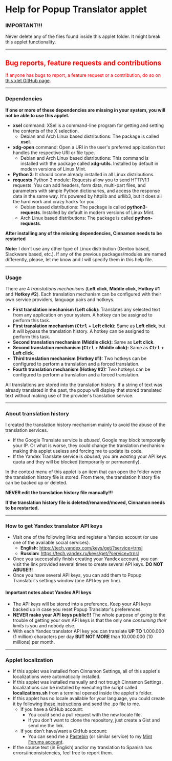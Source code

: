 ﻿
# Help for Popup Translator applet

### IMPORTANT!!!
Never delete any of the files found inside this applet folder. It might break this applet functionality.

***

<h2 style="color:red;">Bug reports, feature requests and contributions</h2>
<span style="color:red;">
If anyone has bugs to report, a feature request or a contribution, do so on <a href="https://github.com/Odyseus/CinnamonTools">this xlet GitHub page</a>.
</span>

***

### Dependencies

**If one or more of these dependencies are missing in your system, you will not be able to use this applet.**

- **xsel** command: XSel is a command-line program for getting and setting the contents of the X selection.
    - Debian and Arch Linux based distributions: The package is called **xsel**.
- **xdg-open** command: Open a URI in the user's preferred application that handles the respective URI or file type.
    - Debian and Arch Linux based distributions: This command is installed with the package called **xdg-utils**. Installed by default in modern versions of Linux Mint.
- **Python 3**: It should come already installed in all Linux distributions.
- **requests** Python 3 module: Requests allow you to send HTTP/1.1 requests. You can add headers, form data, multi-part files, and parameters with simple Python dictionaries, and access the response data in the same way. It's powered by httplib and urllib3, but it does all the hard work and crazy hacks for you.
    - Debian based distributions: The package is called **python3-requests**. Installed by default in modern versions of Linux Mint.
    - Arch Linux based distributions: The package is called **python-requests**.

**After installing any of the missing dependencies, Cinnamon needs to be restarted**

**Note:** I don't use any other type of Linux distribution (Gentoo based, Slackware based, etc.). If any of the previous packages/modules are named differently, please, let me know and I will specify them in this help file.

***

### Usage

There are 4 *translations mechanisms* (**Left click**, **Middle click**, **Hotkey #1** and **Hotkey #2**). Each translation mechanism can be configured with their own service providers, language pairs and hotkeys.

- **First translation mechanism (Left click):** Translates any selected text from any application on your system. A hotkey can be assigned to perform this task.
- **First translation mechanism (<kbd>Ctrl</kbd> + Left click):** Same as **Left click**, but it will bypass the translation history. A hotkey can be assigned to perform this task.
- **Second translation mechanism (Middle click):** Same as **Left click**.
- **Second translation mechanism (<kbd>Ctrl</kbd> + Middle click):** Same as **<kbd>Ctrl</kbd> + Left click**.
- **Third translation mechanism (Hotkey #1):** Two hotkeys can be configured to perform a translation and a forced translation.
- **Fourth translation mechanism (Hotkey #2):** Two hotkeys can be configured to perform a translation and a forced translation.

All translations are stored into the translation history. If a string of text was already translated in the past, the popup will display that stored translated text without making use of the provider's translation service.

***

### About translation history

I created the translation history mechanism mainly to avoid the abuse of the translation services.

- If the Google Translate service is *abused*, Google may block temporarily your IP. Or what is worse, they could change the translation mechanism making this applet useless and forcing me to update its code.
- If the Yandex Translate service is *abused*, you are *wasting* your API keys quota and they will be blocked (temporarily or permanently).

In the context menu of this applet is an item that can open the folder were the translation history file is stored. From there, the translation history file can be backed up or deleted.

**NEVER edit the translation history file manually!!!**

**If the translation history file is deleted/renamed/moved, Cinnamon needs to be restarted.**

***

### How to get Yandex translator API keys

- Visit one of the following links and register a Yandex account (or use one of the available social services).
    - **English:** https://tech.yandex.com/keys/get/?service=trnsl
    - **Russian:** https://tech.yandex.ru/keys/get/?service=trnsl
- Once you successfully finish creating your Yandex account, you can visit the link provided several times to create several API keys. **DO NOT ABUSE!!!**
- Once you have several API keys, you can add them to Popup Translator's settings window (one API key per line).

#### Important notes about Yandex API keys

- The API keys will be stored into a preference. Keep your API keys backed up in case you reset Popup Translator's preferences.
- **NEVER make your API keys public!!!** The whole purpose of going to the trouble of getting your own API keys is that the only one *consuming their limits* is you and nobody else.
- With each Yandex translator API key you can translate **UP TO** 1.000.000 (1 million) characters per day **BUT NOT MORE** than 10.000.000 (10 millions) per month.

***

### Applet localization

- If this applet was installed from Cinnamon Settings, all of this applet's localizations were automatically installed.
- If this applet was installed manually and not trough Cinnamon Settings, localizations can be installed by executing the script called **localizations.sh** from a terminal opened inside the applet's folder.
- If this applet has no locale available for your language, you could create it by following [these instructions](https://github.com/Odyseus/CinnamonTools/wiki/Xlet-localization) and send the .po file to me.
    - If you have a GitHub account:
        - You could send a pull request with the new locale file.
        - If you don't want to clone the repository, just create a Gist and send me the link.
    - If you don't have/want a GitHub account:
        - You can send me a [Pastebin](http://pastebin.com/) (or similar service) to my [Mint Forums account](https://forums.linuxmint.com/memberlist.php?mode=viewprofile&u=164858).
- If the source text (in English) and/or my translation to Spanish has errors/inconsistencies, feel free to report them.

